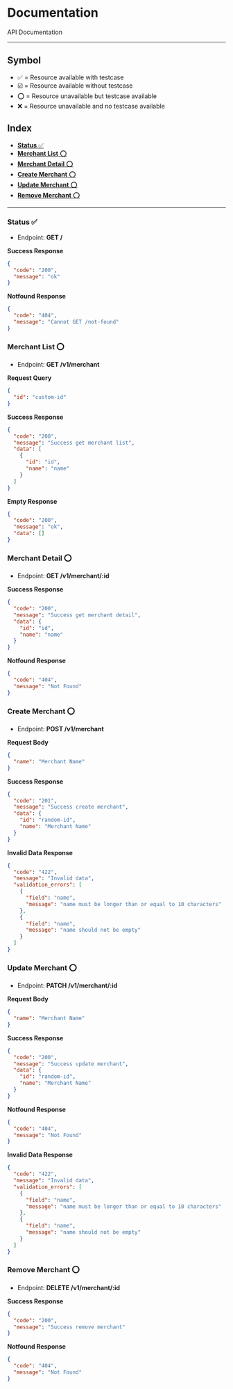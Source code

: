 # Documentation
API Documentation

---

## Symbol
- ✅ = Resource available with testcase
- ☑️ = Resource available without testcase
- ⭕ = Resource unavailable but testcase available
- ❌ = Resource unavailable and no testcase available

## Index
- [**Status** ✅ ](#status)
- [**Merchant List** ⭕ ](#merchant-list)
- [**Merchant Detail** ⭕ ](#merchant-detail)
- [**Create Merchant** ⭕ ](#create-merchant)
- [**Update Merchant** ⭕ ](#update-merchant)
- [**Remove Merchant** ⭕ ](#remove-merchant)

---

### Status ✅
- Endpoint: **GET /**

**Success Response**
```json
{
  "code": "200",
  "message": "ok"
}
```

**Notfound Response**
```json
{
  "code": "404",
  "message": "Cannot GET /not-found"
}
```

### Merchant List ⭕
- Endpoint: **GET /v1/merchant**

**Request Query**
```json
{
  "id": "custom-id"
}
```

**Success Response**
```json
{
  "code": "200",
  "message": "Success get merchant list",
  "data": [
    {
      "id": "id",
      "name": "name"
    }
  ]
}
```

**Empty Response**
```json
{
  "code": "200",
  "message": "ok",
  "data": []
}
```

### Merchant Detail ⭕
- Endpoint: **GET /v1/merchant/:id**

**Success Response**
```json
{
  "code": "200",
  "message": "Success get merchant detail",
  "data": {
    "id": "id",
    "name": "name"
  }
}
```

**Notfound Response**
```json
{
  "code": "404",
  "message": "Not Found"
}
```

### Create Merchant ⭕
- Endpoint: **POST /v1/merchant**

**Request Body**
```json
{
  "name": "Merchant Name"
}
```

**Success Response**
```json
{
  "code": "201",
  "message": "Success create merchant",
  "data": {
    "id": "random-id",
    "name": "Merchant Name"
  }
}
```

**Invalid Data Response**
```json
{
  "code": "422",
  "message": "Invalid data",
  "validation_errors": [
    {
      "field": "name",
      "message": "name must be longer than or equal to 10 characters"
    },
    {
      "field": "name",
      "message": "name should not be empty"
    }
  ]
}
```

### Update Merchant ⭕
- Endpoint: **PATCH /v1/merchant/:id**

**Request Body**
```json
{
  "name": "Merchant Name"
}
```

**Success Response**
```json
{
  "code": "200",
  "message": "Success update merchant",
  "data": {
    "id": "random-id",
    "name": "Merchant Name"
  }
}
```

**Notfound Response**
```json
{
  "code": "404",
  "message": "Not Found"
}
```

**Invalid Data Response**
```json
{
  "code": "422",
  "message": "Invalid data",
  "validation_errors": [
    {
      "field": "name",
      "message": "name must be longer than or equal to 10 characters"
    },
    {
      "field": "name",
      "message": "name should not be empty"
    }
  ]
}
```

### Remove Merchant ⭕
- Endpoint: **DELETE /v1/merchant/:id**

**Success Response**
```json
{
  "code": "200",
  "message": "Success remove merchant"
}
```

**Notfound Response**
```json
{
  "code": "404",
  "message": "Not Found"
}
```

